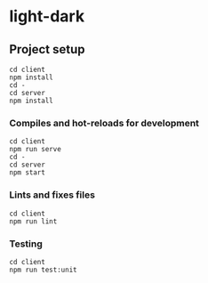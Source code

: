 # light-dark

## Project setup
```
cd client
npm install
cd -
cd server
npm install
```

### Compiles and hot-reloads for development
```
cd client
npm run serve
cd -
cd server
npm start
```

### Lints and fixes files
```
cd client
npm run lint
```

### Testing
```
cd client
npm run test:unit
```
